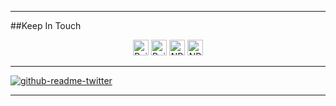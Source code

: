 <hr>
                            ##Keep In Touch
<p align="center">
    <a href="https://www.linkedin.com/in/kulunuos"><img src="https://img.shields.io/badge/LinkedIn-282C34?logo=linkedin&logoColor=0077B5" height="25" alt="Build status"/></a>
    <a href="https://github.com/KulunuOS"><img src="https://img.shields.io/badge/-GitHub-181717?style=flat-square&logo=github&logoColor=white&link=https://github.com/minoveaz" height="25" alt="Build status"/></a>
    <a href="https://twitter.com/KulunuOS"><img src="https://img.shields.io/twitter/follow/KulunuOS?style=social" height="25" alt="NPM version"/></a>
    <a href="kulunuds@gmail.com"><img src="https://img.shields.io/badge/-kulunuds@gmail.com-c14438?style=flat-square&logo=Gmail&logoColor=white&link=kulunuds@gmail.com" height="25" alt="NPM version"/></a>
</p>

<hr>

[![github-readme-twitter](https://github-readme-twitter.gazf.vercel.app/api?id=KulunuOS&layout=wide&show_reply=off)](https://github.com/gazf/github-readme-twitter)

<hr>
<!--
**KulunuOS/KulunuOS** is a ✨ _special_ ✨ repository because its `README.md` (this file) appears on your GitHub profile.

Here are some ideas to get you started:

- 🔭 I’m currently working on ...
- 🌱 I’m currently learning ...
- 👯 I’m looking to collaborate on ...
- 🤔 I’m looking for help with ...
- 💬 Ask me about ...
- 📫 How to reach me: ...
- 😄 Pronouns: ...
- ⚡ Fun fact: ...
-->
